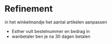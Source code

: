 # Refinement
in het winkelmandje het aantal artikelen aanpassen
- Esther vult bestelnummer en bedrag in
- wanbetaler ben je na 30 dagen betalen
